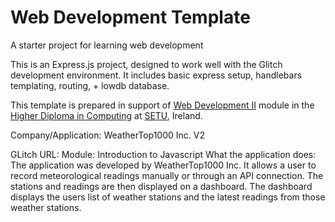 # Web Development Template

A starter project for learning web development

This is an Express.js project, designed to work well with the Glitch development environment. It includes basic express setup, handlebars templating, routing, + lowdb database.

This template is prepared in support of [Web Development II](https://next.tutors.dev/course/web-dev-2-2023) module in the [Higher Diploma in Computing](https://reader.tutors.dev/course/wit-hdip-comp-sci-showcase.netlify.app) at [SETU](https://www.setu.ie/), Ireland.


Company/Application: WeatherTop1000 Inc. V2

GLitch URL:
Module: Introduction to Javascript
What the application does: The application was developed by WeatherTop1000 Inc. It allows a user to record meteorological readings manually or through an API connection. The stations and readings are then displayed on a dashboard. The dashboard displays the users list of weather stations and the latest readings from those weather stations.